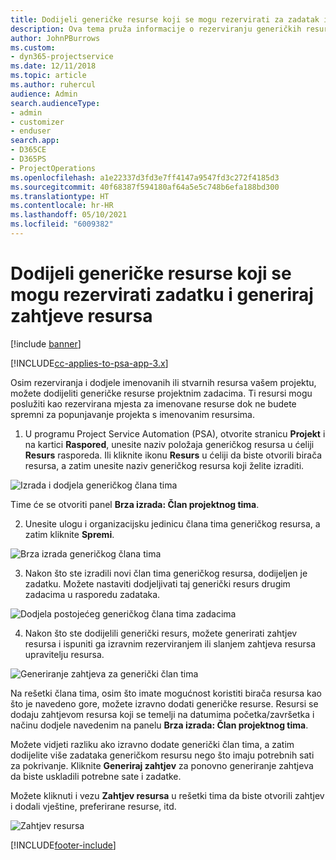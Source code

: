```yaml
---
title: Dodijeli generičke resurse koji se mogu rezervirati za zadatak i projektni tim
description: Ova tema pruža informacije o rezerviranju generičkih resursa za zadatke i projektne timove.
author: JohnPBurrows
ms.custom:
- dyn365-projectservice
ms.date: 12/11/2018
ms.topic: article
ms.author: ruhercul
audience: Admin
search.audienceType:
- admin
- customizer
- enduser
search.app:
- D365CE
- D365PS
- ProjectOperations
ms.openlocfilehash: a1e22337d3fd3e7ff4147a9547fd3c272f4185d3
ms.sourcegitcommit: 40f68387f594180af64a5e5c748b6efa188bd300
ms.translationtype: HT
ms.contentlocale: hr-HR
ms.lasthandoff: 05/10/2021
ms.locfileid: "6009382"
---
```

# <a name="assign-generic-bookable-resources-to-a-task-and-generate-resource-requirements"></a>Dodijeli generičke resurse koji se mogu rezervirati zadatku i generiraj zahtjeve resursa 

[!include [banner](../includes/psa-now-project-operations.md)]

[!INCLUDE[cc-applies-to-psa-app-3.x](../includes/cc-applies-to-psa-app-3x.md)]

Osim rezerviranja i dodjele imenovanih ili stvarnih resursa vašem projektu, možete dodijeliti generičke resurse projektnim zadacima. Ti resursi mogu poslužiti kao rezervirana mjesta za imenovane resurse dok ne budete spremni za popunjavanje projekta s imenovanim resursima. 

1. U programu Project Service Automation (PSA), otvorite stranicu **Projekt** i na kartici **Raspored**, unesite naziv položaja generičkog resursa u ćeliji **Resurs** rasporeda. Ili kliknite ikonu **Resurs** u ćeliji da biste otvorili birača resursa, a zatim unesite naziv generičkog resursa koji želite izraditi.

![Izrada i dodjela generičkog člana tima](media/RM-how-to-9.png)

Time će se otvoriti panel **Brza izrada: Član projektnog tima**. 

2. Unesite ulogu i organizacijsku jedinicu člana tima generičkog resursa, a zatim kliknite **Spremi**.

![Brza izrada generičkog člana tima](media/RM-how-to-10.png)

3. Nakon što ste izradili novi član tima generičkog resursa, dodijeljen je zadatku. Možete nastaviti dodjeljivati taj generički resurs drugim zadacima u rasporedu zadataka.

![Dodjela postojećeg generičkog člana tima zadacima](media/RM-how-to-11.png)

4. Nakon što ste dodijelili generički resurs, možete generirati zahtjev resursa i ispuniti ga izravnim rezerviranjem ili slanjem zahtjeva resursa upravitelju resursa.

![Generiranje zahtjeva za generički član tima](media/RM-how-to-12.png)

Na rešetki člana tima, osim što imate mogućnost koristiti birača resursa kao što je navedeno gore, možete izravno dodati generičke resurse. Resursi se dodaju zahtjevom resursa koji se temelji na datumima početka/završetka i načinu dodjele navedenim na panelu **Brza izrada: Član projektnog tima**.

Možete vidjeti razliku ako izravno dodate generički član tima, a zatim dodijelite više zadataka generičkom resursu nego što imaju potrebnih sati za pokrivanje. Kliknite **Generiraj zahtjev** za ponovno generiranje zahtjeva da biste uskladili potrebne sate i zadatke.

Možete kliknuti i vezu **Zahtjev resursa** u rešetki tima da biste otvorili zahtjev i dodali vještine, preferirane resurse, itd.

![Zahtjev resursa](media/RM-how-to-13.png)



[!INCLUDE[footer-include](../includes/footer-banner.md)]